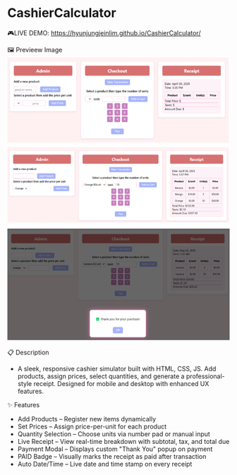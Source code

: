 # CashierCalculator

🎮LIVE DEMO:
https://hyunjungjeinlim.github.io/CashierCalculator/

🖼️ Previeew Image
![Preview Image](CalculatorImage.png)

📋 Description
- A sleek, responsive cashier simulator built with HTML, CSS, JS. Add products, assign prices, select quantities, and generate a professional-style receipt.
  Designed for mobile and desktop with enhanced UX features.

✨ Features
- Add Products – Register new items dynamically  
- Set Prices – Assign price-per-unit for each product  
- Quantity Selection – Choose units via number pad or manual input  
- Live Receipt – View real-time breakdown with subtotal, tax, and total due
- Payment Modal – Displays custom "Thank You" popup on payment  
- PAID Badge – Visually marks the receipt as paid after transaction  
- Auto Date/Time – Live date and time stamp on every receipt
